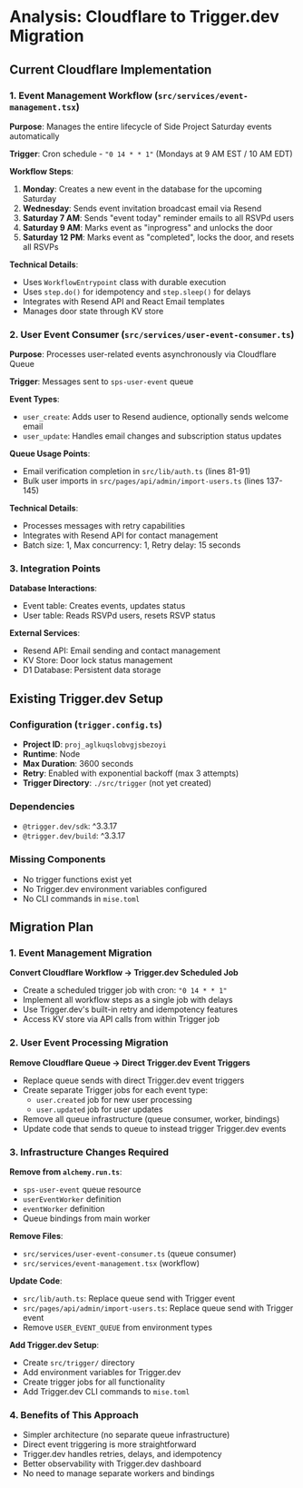 # Analysis: Cloudflare to Trigger.dev Migration

## Current Cloudflare Implementation

### 1. Event Management Workflow (`src/services/event-management.tsx`)

**Purpose**: Manages the entire lifecycle of Side Project Saturday events automatically

**Trigger**: Cron schedule - `"0 14 * * 1"` (Mondays at 9 AM EST / 10 AM EDT)

**Workflow Steps**:
1. **Monday**: Creates a new event in the database for the upcoming Saturday
2. **Wednesday**: Sends event invitation broadcast email via Resend
3. **Saturday 7 AM**: Sends "event today" reminder emails to all RSVPd users
4. **Saturday 9 AM**: Marks event as "inprogress" and unlocks the door
5. **Saturday 12 PM**: Marks event as "completed", locks the door, and resets all RSVPs

**Technical Details**:
- Uses `WorkflowEntrypoint` class with durable execution
- Uses `step.do()` for idempotency and `step.sleep()` for delays
- Integrates with Resend API and React Email templates
- Manages door state through KV store

### 2. User Event Consumer (`src/services/user-event-consumer.ts`)

**Purpose**: Processes user-related events asynchronously via Cloudflare Queue

**Trigger**: Messages sent to `sps-user-event` queue

**Event Types**:
- `user_create`: Adds user to Resend audience, optionally sends welcome email
- `user_update`: Handles email changes and subscription status updates

**Queue Usage Points**:
- Email verification completion in `src/lib/auth.ts` (lines 81-91)
- Bulk user imports in `src/pages/api/admin/import-users.ts` (lines 137-145)

**Technical Details**:
- Processes messages with retry capabilities
- Integrates with Resend API for contact management
- Batch size: 1, Max concurrency: 1, Retry delay: 15 seconds

### 3. Integration Points

**Database Interactions**:
- Event table: Creates events, updates status
- User table: Reads RSVPd users, resets RSVP status

**External Services**:
- Resend API: Email sending and contact management
- KV Store: Door lock status management
- D1 Database: Persistent data storage

## Existing Trigger.dev Setup

### Configuration (`trigger.config.ts`)
- **Project ID**: `proj_aglkuqslobvgjsbezoyi`
- **Runtime**: Node
- **Max Duration**: 3600 seconds
- **Retry**: Enabled with exponential backoff (max 3 attempts)
- **Trigger Directory**: `./src/trigger` (not yet created)

### Dependencies
- `@trigger.dev/sdk`: ^3.3.17
- `@trigger.dev/build`: ^3.3.17

### Missing Components
- No trigger functions exist yet
- No Trigger.dev environment variables configured
- No CLI commands in `mise.toml`

## Migration Plan

### 1. Event Management Migration
**Convert Cloudflare Workflow → Trigger.dev Scheduled Job**
- Create a scheduled trigger job with cron: `"0 14 * * 1"`
- Implement all workflow steps as a single job with delays
- Use Trigger.dev's built-in retry and idempotency features
- Access KV store via API calls from within Trigger job

### 2. User Event Processing Migration
**Remove Cloudflare Queue → Direct Trigger.dev Event Triggers**
- Replace queue sends with direct Trigger.dev event triggers
- Create separate Trigger jobs for each event type:
  - `user.created` job for new user processing
  - `user.updated` job for user updates
- Remove all queue infrastructure (queue consumer, worker, bindings)
- Update code that sends to queue to instead trigger Trigger.dev events

### 3. Infrastructure Changes Required

**Remove from `alchemy.run.ts`**:
- `sps-user-event` queue resource
- `userEventWorker` definition
- `eventWorker` definition
- Queue bindings from main worker

**Remove Files**:
- `src/services/user-event-consumer.ts` (queue consumer)
- `src/services/event-management.tsx` (workflow)

**Update Code**:
- `src/lib/auth.ts`: Replace queue send with Trigger event
- `src/pages/api/admin/import-users.ts`: Replace queue send with Trigger event
- Remove `USER_EVENT_QUEUE` from environment types

**Add Trigger.dev Setup**:
- Create `src/trigger/` directory
- Add environment variables for Trigger.dev
- Create trigger jobs for all functionality
- Add Trigger.dev CLI commands to `mise.toml`

### 4. Benefits of This Approach
- Simpler architecture (no separate queue infrastructure)
- Direct event triggering is more straightforward
- Trigger.dev handles retries, delays, and idempotency
- Better observability with Trigger.dev dashboard
- No need to manage separate workers and bindings